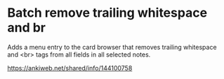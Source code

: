 # Batch remove trailing whitespace and br

Adds a menu entry to the card browser that removes trailing whitespace and &lt;br> tags from all fields in all selected notes.

https://ankiweb.net/shared/info/144100758
